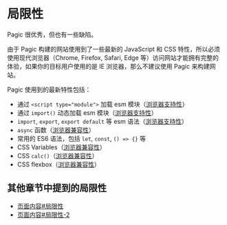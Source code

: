 # 局限性

Pagic 很优秀，但也有一些缺陷。

由于 Pagic 构建的网站使用到了一些最新的 JavaScript 和 CSS 特性，所以必须使用现代浏览器（Chrome, Firefox, Safari, Edge 等）访问网站才能拥有完整的体验，如果你的目标用户使用的是 IE 浏览器，那么不建议使用 Pagic 来构建网站。

Pagic 使用到的最新特性包括：

- 通过 `<script type="module">` 加载 esm 模块（[浏览器支持性](https://caniuse.com/#feat=es6-module)）
- 通过 `import()` 动态加载 esm 模块（[浏览器支持性](https://caniuse.com/#feat=es6-module-dynamic-import)）
- `import`, `export`, `export default` 等 esm 语法（[浏览器支持性](https://caniuse.com/#feat=mdn-javascript_statements_import)）
- `async` 函数（[浏览器兼容性](https://caniuse.com/#feat=async-functions)）
- 常用的 ES6 语法，包括 `let`, `const`, `() => {}` 等
- CSS Variables（[浏览器兼容性](https://caniuse.com/#feat=css-variables)）
- CSS `calc()`（[浏览器兼容性](https://caniuse.com/#feat=calc)）
- CSS flexbox（[浏览器兼容性](https://caniuse.com/#feat=flexbox)）

## 其他章节中提到的局限性

- [页面内容#局限性](./content.md#局限性)
- [页面内容#局限性-2](./content.md#局限性-2)
